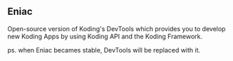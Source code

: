 Eniac
-----

Open-source version of Koding's DevTools which provides you to develop new Koding Apps by using Koding API and the Koding Framework.

ps. when Eniac becames stable, DevTools will be replaced with it.